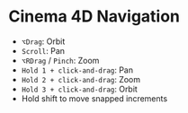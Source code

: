 # Cinema 4D Navigation

- `⌥Drag`: Orbit
- `Scroll`: Pan
- `⌥RDrag` / `Pinch`: Zoom
- `Hold 1 + click-and-drag`: Pan
- `Hold 2 + click-and-drag`: Zoom
- `Hold 3 + click-and-drag`: Orbit
- Hold shift to move snapped increments
